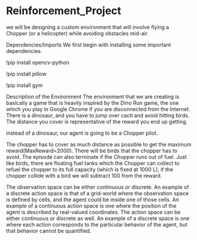 # Reinforcement_Project

we will be designing a custom environment that will involve flying a Chopper (or a helicopter) while avoiding obstacles mid-air.

Dependencies/Imports
We first begin with installing some important dependencies.

!pip install opencv-python

!pip install pillow

!pip install gym

Description of the Environment
The environment that we are creating is basically a game that is heavily inspired by the Dino Run game, the one which you play in Google Chrome if you are disconnected from the Internet. There is a dinosaur, and you have to jump over cacti and avoid hitting birds. The distance you cover is representative of the reward you end up getting.

instead of a dinosaur, our agent is going to be a Chopper pilot.

The chopper has to cover as much distance as possible to get the maximum reward(MaxReward=2000). There will be birds that the chopper has to avoid.
The episode can also terminate if the Chopper runs out of fuel.
Just like birds, there are floating fuel tanks which the Chopper can collect to refuel the chopper to its full capacity (which is fixed at 1000 L), if the chopper collide with a bird we will subtract 100 from the reward.

The observation space can be either continuous or discrete. An example of a discrete action space is that of a grid-world where the observation space is defined by cells, and the agent could be inside one of those cells. An example of a continuous action space is one where the position of the agent is described by real-valued coordinates.
The action space can be either continuous or discrete as well. An example of a discrete space is one where each action corresponds to the particular behavior of the agent, but that behavior cannot be quantified.
